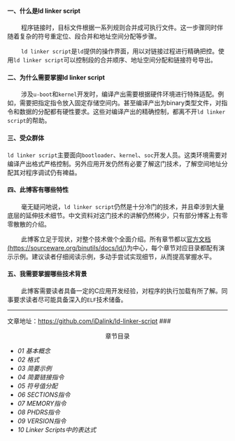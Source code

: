
#### 一、什么是ld linker script

&nbsp;&nbsp;&nbsp;&nbsp;&nbsp;&nbsp;&nbsp;&nbsp;程序链接时，目标文件根据一系列规则合并成可执行文件。这一步骤同时伴随着复杂的符号重定位、段合并和地址空间分配等步骤。

&nbsp;&nbsp;&nbsp;&nbsp;&nbsp;&nbsp;&nbsp;&nbsp;`ld linker script`是`ld`提供的操作界面，用以对链接过程进行精确把控。使用`ld linker script`可以控制段的合并顺序、地址空间分配和链接符号导出。

#### 二、为什么需要掌握ld linker script

&nbsp;&nbsp;&nbsp;&nbsp;&nbsp;&nbsp;&nbsp;&nbsp;涉及`u-boot`和`kernel`开发时，编译产出需要根据硬件环境进行特殊适配。例如，需要把指定指令放入固定存储空间内。甚至编译产出为binary类型文件，对指令和数据的分配都有硬性要求。这些对编译产出的精确控制，都离不开`ld linker script`的帮助。

#### 三、受众群体

`ld linker script`主要面向`bootloader`、`kernel`、`soc`开发人员。这类环境需要对编译产出格式严格控制。另外应用开发仍然有必要了解这门技术，了解空间地址分配其对程序调试仍有裨益。

#### 四、此博客有哪些特性

&nbsp;&nbsp;&nbsp;&nbsp;&nbsp;&nbsp;&nbsp;&nbsp;毫无疑问地说，`ld linker script`仍然是十分冷门的技术，并且牵涉到大量底层的延伸技术细节。中文资料对这门技术的讲解仍然稀少，只有部分博客上有零零散散的介绍。

&nbsp;&nbsp;&nbsp;&nbsp;&nbsp;&nbsp;&nbsp;&nbsp;此博客立足于现状，对整个技术做个全面介绍。所有章节都以[官方文档(https://sourceware.org/binutils/docs/ld/)](https://sourceware.org/binutils/docs/ld/ "https://sourceware.org/binutils/docs/ld/")为中心，每个章节对应目录都配有演示示例。建议读者仔细阅读示例，多动手尝试实现细节，从而提高掌握水平。

#### 五、我需要掌握哪些技术背景

&nbsp;&nbsp;&nbsp;&nbsp;&nbsp;&nbsp;&nbsp;&nbsp;此博客需要读者具备一定的C应用开发经验，对程序的执行加载有所了解。同事要求读者尽可能具备深入的`ELF`技术储备。



---
文章地址：https://github.com/iDalink/ld-linker-script
###<center>章节目录</center>
- *01 基本概念*
- *02 格式*
- *03 简要示例*
- *04 简要链接指令*
- *05 符号值分配*
- *06 SECTIONS指令*
- *07 MEMORY指令*
- *08 PHDRS指令*
- *09 VERSION指令*
- *10 Linker Scripts中的表达式*
